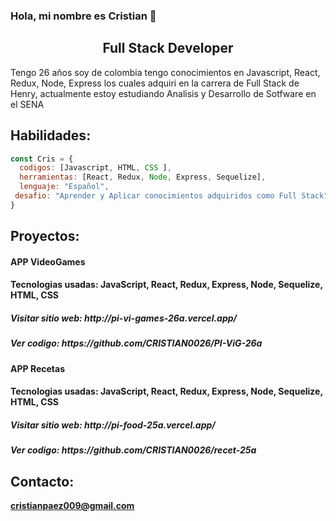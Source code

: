 

### Hola, mi nombre es Cristian  👋

<h2 align="center">
Full Stack Developer 
</h2>

<p>Tengo 26 años soy de colombia tengo conocimientos en Javascript, React, Redux, Node, Express los cuales
adquiri en la carrera de Full Stack de Henry, actualmente estoy estudiando Analisis y Desarrollo de Sotfware en el SENA<p/>

## Habilidades:

```javascript
const Cris = {
  codigos: [Javascript, HTML, CSS ],
  herramientas: [React, Redux, Node, Express, Sequelize],
  lenguaje: "Español",
 desafio: "Aprender y Aplicar conocimientos adquiridos como Full Stack"
}
```
## Proyectos:
<h4>APP VideoGames<h4/>
<p>Tecnologias usadas: JavaScript, React, Redux, Express, Node, Sequelize, HTML, CSS<p>
<h5>Visitar sitio web: http://pi-vi-games-26a.vercel.app/<h5/>
<h5>Ver codigo: https://github.com/CRISTIAN0026/PI-ViG-26a <h5/>

<h4>APP Recetas<h4/>
<p>Tecnologias usadas: JavaScript, React, Redux, Express, Node, Sequelize, HTML, CSS<p>
<h5>Visitar sitio web: http://pi-food-25a.vercel.app/<h5/>
<h5>Ver codigo: https://github.com/CRISTIAN0026/recet-25a<h5/>


## Contacto:
**cristianpaez009@gmail.com**
